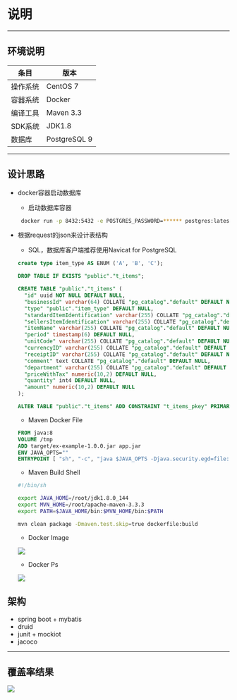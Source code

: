 # **说明**
***

## 环境说明
条目 | 版本
--- | ---
操作系统 | CentOS 7
容器系统 | Docker
编译工具 | Maven 3.3
SDK系统 | JDK1.8
数据库 | PostgreSQL 9

***

## 设计思路
- docker容器启动数据库
    - 启动数据库容器
   ```bash
    docker run -p 8432:5432 -e POSTGRES_PASSWORD=****** postgres:latest -d postgres &
    ```
- 根据request的json来设计表结构
    - SQL，数据库客户端推荐使用Navicat for PostgreSQL
    ```sql
    create type item_type AS ENUM ('A', 'B', 'C');  
  
    DROP TABLE IF EXISTS "public"."t_items";
    
    CREATE TABLE "public"."t_items" (
      "id" uuid NOT NULL DEFAULT NULL,
      "businessId" varchar(64) COLLATE "pg_catalog"."default" DEFAULT NULL,
      "type" "public"."item_type" DEFAULT NULL,
      "standardItemIdentification" varchar(255) COLLATE "pg_catalog"."default" DEFAULT NULL,
      "sellersItemIdentification" varchar(255) COLLATE "pg_catalog"."default" DEFAULT NULL,
      "itemName" varchar(255) COLLATE "pg_catalog"."default" DEFAULT NULL,
      "period" timestamp(6) DEFAULT NULL,
      "unitCode" varchar(255) COLLATE "pg_catalog"."default" DEFAULT NULL,
      "currencyID" varchar(255) COLLATE "pg_catalog"."default" DEFAULT NULL,
      "receiptID" varchar(255) COLLATE "pg_catalog"."default" DEFAULT NULL,
      "comment" text COLLATE "pg_catalog"."default" DEFAULT NULL,
      "department" varchar(255) COLLATE "pg_catalog"."default" DEFAULT NULL,
      "priceWithTax" numeric(10,2) DEFAULT NULL,
      "quantity" int4 DEFAULT NULL,
      "amount" numeric(10,2) DEFAULT NULL
    );
    
    ALTER TABLE "public"."t_items" ADD CONSTRAINT "t_items_pkey" PRIMARY KEY ("id");
    ```
    
    - Maven Docker File
    ```dockerfile
    FROM java:8
    VOLUME /tmp
    ADD target/ex-example-1.0.0.jar app.jar
    ENV JAVA_OPTS=""
    ENTRYPOINT [ "sh", "-c", "java $JAVA_OPTS -Djava.security.egd=file:/dev/./urandom -jar /app.jar" ]
    ```
    - Maven Build Shell
    ```bash
    #!/bin/sh
    
    export JAVA_HOME=/root/jdk1.8.0_144
    export MVN_HOME=/root/apache-maven-3.3.3
    export PATH=$JAVA_HOME/bin:$MVN_HOME/bin:$PATH
    
    mvn clean package -Dmaven.test.skip=true dockerfile:build
    ```
    
    - Docker Image
    
    ![](./images/docker-image.jpg)
    
    - Docker Ps
    
    ![](./images/docker-ps.jpg)
    
## 架构
- spring boot + mybatis
- druid
- junit + mockiot
- jacoco

***

## 覆盖率结果
![](./images/jacoco.jpg)










